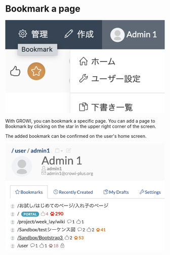# Bookmark a page

![](./images/bookmark.png)

With GROWI, you can bookmark a specific page.
You can add a page to Bookmark by clicking on the star in the upper right corner of the screen.

The added bookmark can be confirmed on the user's home screen.

![](./images/user_home.png)